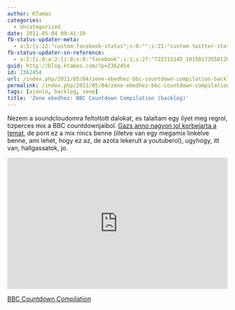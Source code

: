 ```yaml
---
author: KTamas
categories:
  - Uncategorized
date: 2011-05-04 09:41:19
fb-status-updater-meta:
  - a:5:{s:22:"custom-facebook-status";s:0:"";s:21:"custom-twitter-status";s:0:"";s:7:"fb-push";s:1:"1";s:7:"tw-push";s:1:"1";s:4:"push";s:1:"1";}
fb-status-updater-sn-reference:
  - a:2:{i:0;a:2:{i:0;s:8:"facebook";i:1;s:27:"722715145_10150173550120146";}i:1;a:2:{i:0;s:7:"twitter";i:1;s:17:"65712610309443584";}}
guid: http://blog.ktamas.com/?p=2362454
id: 2362454
url: /index.php/2011/05/04/zene-ebedhez-bbc-countdown-compilation-backlog/
permalink: /index.php/2011/05/04/zene-ebedhez-bbc-countdown-compilation-backlog/
tags: [ajánló, backlog, zene]
title: 'Zene ebedhez: BBC Countdown Compilation (backlog)'
---
```


Nezem a soundcloudomra feltoltott dalokat, es talaltam egy ilyet meg regrol, tizperces mix a BBC countdownjaibol. [Gazs anno nagyon jol korbejarta a temat](http://bergengocia.net/2009/02/this-is-bbc-news.htm), de pont ez a mix nincs benne (illetve van egy megamix linkelve benne, ami lehet, hogy ez az, de azota lekerult a youtuberol), ugyhogy, itt van, hallgassatok, jo.

<iframe width="100%" height="300" scrolling="no" frameborder="no" allow="autoplay" src="https://w.soundcloud.com/player/?url=https%3A//api.soundcloud.com/tracks/6417194&color=%23ff5500&auto_play=false&hide_related=false&show_comments=true&show_user=true&show_reposts=false&show_teaser=true&visual=true"></iframe>

<span><a href="http://soundcloud.com/ktamasenty/bbc-countdown-compilation">BBC Countdown Compilation</a></span>
